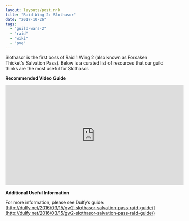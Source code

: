```yaml
---
layout: layouts/post.njk
title: "Raid Wing 2: Slothasor"
date: "2017-10-26"
tags: 
  - "guild-wars-2"
  - "raid"
  - "wiki"
  - "pve"
---
```


Slothasor is the first boss of Raid 1 Wing 2 (also known as Forsaken Thicket's Salvation Pass). Below is a curated list of resources that our guild thinks are the most useful for Slothasor.

**Recommended Video Guide**

<iframe width="560" height="315" src="https://www.youtube.com/embed/pWO-9zdVJlc" title="YouTube video player" frameborder="0" allow="accelerometer; autoplay; clipboard-write; encrypted-media; gyroscope; picture-in-picture" allowfullscreen></iframe>

**Additional Useful Information**

For more information, please see Dulfy’s guide: [http://dulfy.net/2016/03/15/gw2-slothasor-salvation-pass-raid-guide/](http://dulfy.net/2016/03/15/gw2-slothasor-salvation-pass-raid-guide/)
